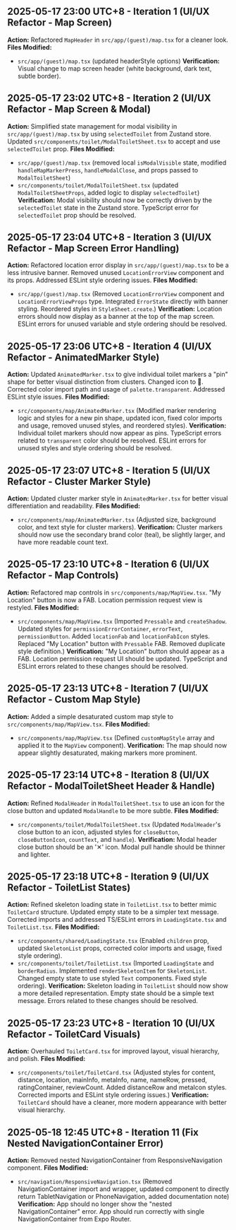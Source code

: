 ## 2025-05-17 23:00 UTC+8 - Iteration 1 (UI/UX Refactor - Map Screen)
**Action:** Refactored `MapHeader` in `src/app/(guest)/map.tsx` for a cleaner look.
**Files Modified:**
- `src/app/(guest)/map.tsx` (updated headerStyle options)
**Verification:**
Visual change to map screen header (white background, dark text, subtle border).

## 2025-05-17 23:02 UTC+8 - Iteration 2 (UI/UX Refactor - Map Screen & Modal)
**Action:** Simplified state management for modal visibility in `src/app/(guest)/map.tsx` by using `selectedToilet` from Zustand store. Updated `src/components/toilet/ModalToiletSheet.tsx` to accept and use `selectedToilet` prop.
**Files Modified:**
- `src/app/(guest)/map.tsx` (removed local `isModalVisible` state, modified `handleMapMarkerPress`, `handleModalClose`, and props passed to `ModalToiletSheet`)
- `src/components/toilet/ModalToiletSheet.tsx` (updated `ModalToiletSheetProps`, added logic to display `selectedToilet`)
**Verification:**
Modal visibility should now be correctly driven by the `selectedToilet` state in the Zustand store. TypeScript error for `selectedToilet` prop should be resolved.

## 2025-05-17 23:04 UTC+8 - Iteration 3 (UI/UX Refactor - Map Screen Error Handling)
**Action:** Refactored location error display in `src/app/(guest)/map.tsx` to be a less intrusive banner. Removed unused `LocationErrorView` component and its props. Addressed ESLint style ordering issues.
**Files Modified:**
- `src/app/(guest)/map.tsx` (Removed `LocationErrorView` component and `LocationErrorViewProps` type. Integrated `ErrorState` directly with banner styling. Reordered styles in `StyleSheet.create`.)
**Verification:**
Location errors should now display as a banner at the top of the map screen. ESLint errors for unused variable and style ordering should be resolved.

## 2025-05-17 23:06 UTC+8 - Iteration 4 (UI/UX Refactor - AnimatedMarker Style)
**Action:** Updated `AnimatedMarker.tsx` to give individual toilet markers a "pin" shape for better visual distinction from clusters. Changed icon to 📍. Corrected color import path and usage of `palette.transparent`. Addressed ESLint style issues.
**Files Modified:**
- `src/components/map/AnimatedMarker.tsx` (Modified marker rendering logic and styles for a new pin shape, updated icon, fixed color imports and usage, removed unused styles, and reordered styles).
**Verification:**
Individual toilet markers should now appear as pins. TypeScript errors related to `transparent` color should be resolved. ESLint errors for unused styles and style ordering should be resolved.

## 2025-05-17 23:07 UTC+8 - Iteration 5 (UI/UX Refactor - Cluster Marker Style)
**Action:** Updated cluster marker style in `AnimatedMarker.tsx` for better visual differentiation and readability.
**Files Modified:**
- `src/components/map/AnimatedMarker.tsx` (Adjusted size, background color, and text style for cluster markers).
**Verification:**
Cluster markers should now use the secondary brand color (teal), be slightly larger, and have more readable count text.

## 2025-05-17 23:10 UTC+8 - Iteration 6 (UI/UX Refactor - Map Controls)
**Action:** Refactored map controls in `src/components/map/MapView.tsx`. "My Location" button is now a FAB. Location permission request view is restyled.
**Files Modified:**
- `src/components/map/MapView.tsx` (Imported `Pressable` and `createShadow`. Updated styles for `permissionErrorContainer`, `errorText`, `permissionButton`. Added `locationFab` and `locationFabIcon` styles. Replaced "My Location" button with `Pressable` FAB. Removed duplicate style definition.)
**Verification:**
"My Location" button should appear as a FAB. Location permission request UI should be updated. TypeScript and ESLint errors related to these changes should be resolved.

## 2025-05-17 23:13 UTC+8 - Iteration 7 (UI/UX Refactor - Custom Map Style)
**Action:** Added a simple desaturated custom map style to `src/components/map/MapView.tsx`.
**Files Modified:**
- `src/components/map/MapView.tsx` (Defined `customMapStyle` array and applied it to the `MapView` component).
**Verification:**
The map should now appear slightly desaturated, making markers more prominent.

## 2025-05-17 23:14 UTC+8 - Iteration 8 (UI/UX Refactor - ModalToiletSheet Header & Handle)
**Action:** Refined `ModalHeader` in `ModalToiletSheet.tsx` to use an icon for the close button and updated `ModalHandle` to be more subtle.
**Files Modified:**
- `src/components/toilet/ModalToiletSheet.tsx` (Updated `ModalHeader`'s close button to an icon, adjusted styles for `closeButton`, `closeButtonIcon`, `countText`, and `handle`).
**Verification:**
Modal header close button should be an '✕' icon. Modal pull handle should be thinner and lighter.

## 2025-05-17 23:18 UTC+8 - Iteration 9 (UI/UX Refactor - ToiletList States)
**Action:** Refined skeleton loading state in `ToiletList.tsx` to better mimic `ToiletCard` structure. Updated empty state to be a simpler text message. Corrected imports and addressed TS/ESLint errors in `LoadingState.tsx` and `ToiletList.tsx`.
**Files Modified:**
- `src/components/shared/LoadingState.tsx` (Enabled `children` prop, updated `SkeletonList` props, corrected color imports and usage, fixed style ordering).
- `src/components/toilet/ToiletList.tsx` (Imported `LoadingState` and `borderRadius`. Implemented `renderSkeletonItem` for `SkeletonList`. Changed empty state to use styled `Text` components. Fixed style ordering).
**Verification:**
Skeleton loading in `ToiletList` should now show a more detailed representation. Empty state should be a simple text message. Errors related to these changes should be resolved.

## 2025-05-17 23:23 UTC+8 - Iteration 10 (UI/UX Refactor - ToiletCard Visuals)
**Action:** Overhauled `ToiletCard.tsx` for improved layout, visual hierarchy, and polish.
**Files Modified:**
- `src/components/toilet/ToiletCard.tsx` (Adjusted styles for content, distance, location, mainInfo, metaInfo, name, nameRow, pressed, ratingContainer, reviewCount. Added distanceRow and metaIcon styles. Corrected imports and ESLint style ordering issues.)
**Verification:**
`ToiletCard` should have a cleaner, more modern appearance with better visual hierarchy.

## 2025-05-18 12:45 UTC+8 - Iteration 11 (Fix Nested NavigationContainer Error)
**Action:** Removed nested NavigationContainer from ResponsiveNavigation component.
**Files Modified:**
- `src/navigation/ResponsiveNavigation.tsx` (Removed NavigationContainer import and wrapper, updated component to directly return TabletNavigation or PhoneNavigation, added documentation note)
**Verification:**
App should no longer show the "nested NavigationContainer" error. App should run correctly with single NavigationContainer from Expo Router.
